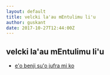 ```yaml
---
layout: default
title: velcki la'au mEntulimu li'u
author: guskant
date: 2017-10-27T12:44:00Z
---
```

## velcki la'au mEntulimu li'u

- [e'o benji su'o jufra mi ko](ciksidei0.html)
